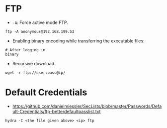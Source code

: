 # FTP

- `-A`: Force active mode FTP.
```
ftp -A anonymous@192.168.199.53
```

- Enabling binary encoding while transferring the executable files:
```
# After logging in
binary
```

- Recursive download
```
wget -r ftp://user:pass@ip/
```

# Default Credentials
- https://github.com/danielmiessler/SecLists/blob/master/Passwords/Default-Credentials/ftp-betterdefaultpasslist.txt
```
hydra -C <the file given above> <ip> ftp
```
